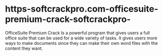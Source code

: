 # https-softcrackpro.com-officesuite-premium-crack-softcrackpro-
OfficeSuite Premium Crack  Is a powerful program that gives users a full office suite that can be used for a wide variety of tasks. It gives users more ways to make documents since they can make their own word files with the content they want.
